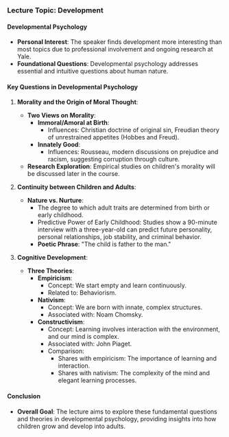 ### Lecture Topic: Development

#### Developmental Psychology
- **Personal Interest**: The speaker finds development more interesting than most topics due to professional involvement and ongoing research at Yale.
- **Foundational Questions**: Developmental psychology addresses essential and intuitive questions about human nature.

#### Key Questions in Developmental Psychology
1. **Morality and the Origin of Moral Thought**:
   - **Two Views on Morality**:
     - **Immoral/Amoral at Birth**:
       - Influences: Christian doctrine of original sin, Freudian theory of unrestrained appetites (Hobbes and Freud).
     - **Innately Good**:
       - Influences: Rousseau, modern discussions on prejudice and racism, suggesting corruption through culture.
   - **Research Exploration**: Empirical studies on children's morality will be discussed later in the course.

2. **Continuity between Children and Adults**:
   - **Nature vs. Nurture**:
     - The degree to which adult traits are determined from birth or early childhood.
     - Predictive Power of Early Childhood: Studies show a 90-minute interview with a three-year-old can predict future personality, personal relationships, job stability, and criminal behavior.
     - **Poetic Phrase**: "The child is father to the man."

3. **Cognitive Development**:
   - **Three Theories**:
     - **Empiricism**: 
       - Concept: We start empty and learn continuously.
       - Related to: Behaviorism.
     - **Nativism**: 
       - Concept: We are born with innate, complex structures.
       - Associated with: Noam Chomsky.
     - **Constructivism**: 
       - Concept: Learning involves interaction with the environment, and our mind is complex.
       - Associated with: John Piaget.
       - Comparison:
         - Shares with empiricism: The importance of learning and interaction.
         - Shares with nativism: The complexity of the mind and elegant learning processes.

#### Conclusion
- **Overall Goal**: The lecture aims to explore these fundamental questions and theories in developmental psychology, providing insights into how children grow and develop into adults.